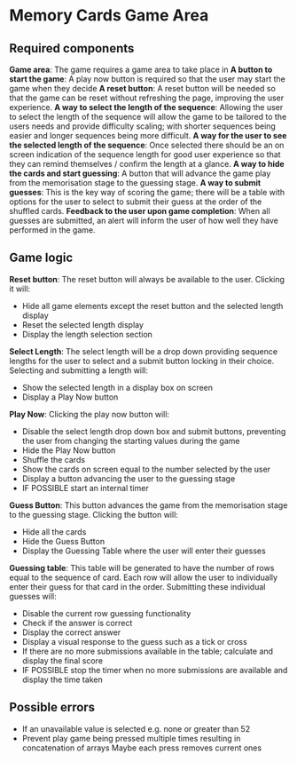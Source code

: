 # Memory Cards Game Area

## Required components
**Game area**: The game requires a game area to take place in
**A button to start the game**: A play now button is required so that the user may start the game when they decide
**A reset button**: A reset button will be needed so that the game can be reset without refreshing the page, improving the user experience.
**A way to select the length of the sequence**: Allowing the user to select the length of the sequence will allow the game to be tailored to the users needs and provide difficulty scaling; with shorter sequences being easier and longer sequences being more difficult.
**A way for the user to see the selected length of the sequence**: Once selected there should be an on screen indication of the sequence length for good user experience so that they can remind themselves / confirm the length at a glance.
**A way to hide the cards and start guessing**: A button that will advance the game play from the memorisation stage to the guessing stage.
**A way to submit guesses**: This is the key way of scoring the game; there will be a table with options for the user to select to submit their guess at the order of the shuffled cards.
**Feedback to the user upon game completion**: When all guesses are submitted, an alert will inform the user of how well they have performed in the game.

## Game logic
**Reset button**: The reset button will always be available to the user. Clicking it will:
- Hide all game elements except the reset button and the selected length display
- Reset the selected length display
- Display the length selection section

**Select Length**: The select length will be a drop down providing sequence lengths for the user to select and a submit button locking in their choice. Selecting and submitting a length will:
- Show the selected length in a display box on screen
- Display a Play Now button

**Play Now**: Clicking the play now button will:
- Disable the select length drop down box and submit buttons, preventing the user from changing the starting values during the game
- Hide the Play Now button
- Shuffle the cards
- Show the cards on screen equal to the number selected by the user
- Display a button advancing the user to the guessing stage
- IF POSSIBLE start an internal timer

**Guess Button**: This button advances the game from the memorisation stage to the guessing stage. Clicking the button will:
- Hide all the cards
- Hide the Guess Button
- Display the Guessing Table where the user will enter their guesses

**Guessing table**: This table will be generated to have the number of rows equal to the sequence of card. Each row will allow the user to individually enter their guess for that card in the order. Submitting these individual guesses will:
- Disable the current row guessing functionality
- Check if the answer is correct
- Display the correct answer
- Display a visual response to the guess such as a tick or cross
- If there are no more submissions available in the table; calculate and display the final score
- IF POSSIBLE stop the timer when no more submissions are available and display the time taken


## Possible errors
- If an unavailable value is selected e.g. none or greater than 52
- Prevent play game being pressed multiple times resulting in concatenation of arrays
        Maybe each press removes current ones


